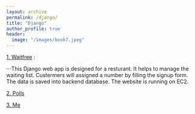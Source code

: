 ```yaml
---
layout: archive
permalink: /django/
title: "Django"
author_profile: true
header:
  image: "/images/book7.jpeg"
---  
```



[1. Waitfree](https://www.google.com) : 

⋅⋅⋅This Django web app is designed for a resturant. It helps to manage the waiting list.
    Custermers will assigned a number by filling the signup form.  
    The data is saved into backend database. 
    The website is running on EC2.


    

[2. Polls](https://www.google.com)

[3. Me](https://www.google.com)

